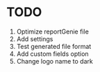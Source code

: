 # TODO

1. Optimize reportGenie file
2. Add settings
3. Test generated file format
4. Add custom fields option
5. Change logo name to dark
